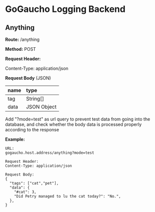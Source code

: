 # GoGaucho Logging Backend

## Anything

**Route:** /anything

**Method:** POST

**Request Header:**

Content-Type: application/json 

**Request Body**
(JSON)

| name | type | 
|:-----|:-----|
| tag | String[] |
| data | JSON Object |

Add "?mode=test" as url query to prevent test data from going into the database, and check whether the body data is processed properly according to the response

**Example:**
```
URL: 
gogaucho.host.address/anything?mode=test

Request Header:
Content-Type: application/json 

Request Body:
{
  "tags": ["cat","pet"],
  "data": {
    "#cat": 3,
    "Did Petry managed to lu the cat today?": "No.",
  },
}
```